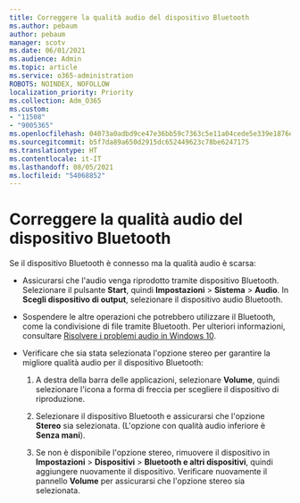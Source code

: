 ```yaml
---
title: Correggere la qualità audio del dispositivo Bluetooth
ms.author: pebaum
author: pebaum
manager: scotv
ms.date: 06/01/2021
ms.audience: Admin
ms.topic: article
ms.service: o365-administration
ROBOTS: NOINDEX, NOFOLLOW
localization_priority: Priority
ms.collection: Adm_O365
ms.custom:
- "11508"
- "9005365"
ms.openlocfilehash: 04073a0adbd9ce47e36bb59c7363c5e11a04cede5e339e1876eb6aa374b3762c
ms.sourcegitcommit: b5f7da89a650d2915dc652449623c78be6247175
ms.translationtype: HT
ms.contentlocale: it-IT
ms.lasthandoff: 08/05/2021
ms.locfileid: "54068852"
---
```

# <a name="fix-the-audio-quality-of-my-bluetooth-device"></a>Correggere la qualità audio del dispositivo Bluetooth

Se il dispositivo Bluetooth è connesso ma la qualità audio è scarsa:

- Assicurarsi che l'audio venga riprodotto tramite dispositivo Bluetooth. Selezionare il pulsante **Start**, quindi **Impostazioni** > **Sistema** > **Audio**. In **Scegli dispositivo di output**, selezionare il dispositivo audio Bluetooth.

- Sospendere le altre operazioni che potrebbero utilizzare il Bluetooth, come la condivisione di file tramite Bluetooth. Per ulteriori informazioni, consultare [Risolvere i problemi audio in Windows 10](https://support.microsoft.com/en-us/help/4026994).

- Verificare che sia stata selezionata l'opzione stereo per garantire la migliore qualità audio per il dispositivo Bluetooth:
    1. A destra della barra delle applicazioni, selezionare **Volume**, quindi selezionare l'icona a forma di freccia per scegliere il dispositivo di riproduzione.

    1. Selezionare il dispositivo Bluetooth e assicurarsi che l'opzione **Stereo** sia selezionata. (L'opzione con qualità audio inferiore è **Senza mani**).

    1. Se non è disponibile l'opzione stereo, rimuovere il dispositivo in **Impostazioni** > **Dispositivi** > **Bluetooth e altri dispositivi**, quindi aggiungere nuovamente il dispositivo. Verificare nuovamente il pannello **Volume** per assicurarsi che l'opzione stereo sia selezionata.

